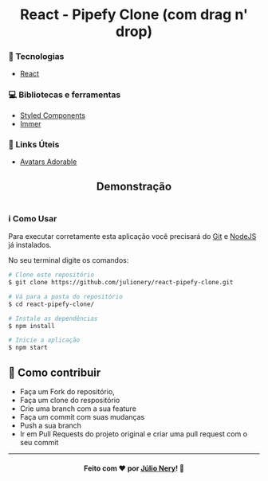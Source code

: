 <h1 align="center">React - Pipefy Clone (com drag n' drop)</h1>

### :rocket: Tecnologias
 - [React](https://reactjs.org/ "ReactJS")

### :computer: Bibliotecas e ferramentas
 - [Styled Components](https://styled-components.com/)
 - [Immer](https://immerjs.github.io/immer/docs/introduction)
 
### :link: Links Úteis
- [Avatars Adorable](http://avatars.adorable.io/)

<h2 align="center">Demonstração</h2>

![]()

### :information_source: Como Usar

Para executar corretamente esta aplicação você precisará do [Git](https://git-scm.com) e [NodeJS](https://nodejs.org/en/) já instalados. 

No seu terminal digite os comandos:

```bash
# Clone este repositório
$ git clone https://github.com/julionery/react-pipefy-clone.git

# Vá para a pasta do repositório
$ cd react-pipefy-clone/

# Instale as dependências
$ npm install

# Inicie a aplicação
$ npm start

```

## :link: Como contribuir

- Faça um Fork do repositório,
- Faça um clone do respositório
- Crie uma branch com a sua feature
- Faça um commit com suas mudanças
- Push a sua branch
- Ir em Pull Requests do projeto original e criar uma pull request com o seu commit

---

<h4 align="center">
    Feito com ❤ por <a href="https://www.linkedin.com/in/julio-nery/" target="_blank">Júlio Nery</a>!
    <g-emoji class="g-emoji" alias="wave" fallback-src="https://github.githubassets.com/images/icons/emoji/unicode/1f44b.png">👋</g-emoji>
</h4>
